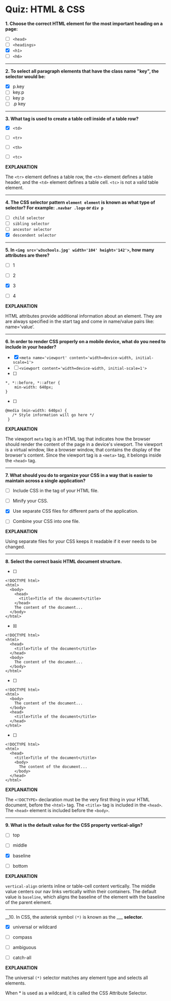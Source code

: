 # Quiz: HTML & CSS

__1. Choose the correct HTML element for the most important heading on a page:__

  - [ ] `<head>`
  - [ ] `<headings>`
  - [x] `<h1>`
  - [ ] `<h6>`

  ---

__2. To select all paragraph elements that have the class name "key", the selector would be:__

  - [x] p.key
  - [ ] key.p
  - [ ] key p
  - [ ] .p key

  ---

__3. What tag is used to create a table cell inside of a table row?__

  - [x] `<td>`

  - [ ] `<tr>`

  - [ ] `<th>`

  - [ ] `<tc>`

  __EXPLANATION__

  The `<tr>` element defines a table row, the `<th>` element defines a table header, and the `<td>` element defines a table cell. `<tc>` is not a valid table element.

  ---

__4. The CSS selector pattern `element element` is known as what type of selector? For example: `.navbar .logo` or `div p`__

  - [ ] `child selector`
  - [ ] `sibling selector`
  - [ ] `ancestor selector`
  - [x] `descendent selector`

  ---

__5. In `<img src='w3schools.jpg' width='104' height='142'>`, how many attributes are there?__

  - [ ] 1

  - [ ] 2

  - [x] 3

  - [ ] 4

  __EXPLANATION__

  HTML attributes provide additional information about an element. They are are always specified in the start tag and come in name/value pairs like: name=’value’.

  ---

__6. In order to render CSS properly on a mobile device, what do you need to include in your header?__

  - [x] `<meta name='viewport' content='width=device-width, initial-scale=1'>`
  - [ ] `<viewport content='width=device-width, initial-scale=1'>`
  - [ ]
  ```
  *, *::before, *::after {
      min-width: 640px;
  }
  ```

  - [ ]
  ```
  @media (min-width: 640px) {
     /* Style information will go here */
   }
   ```

  __EXPLANATION__

  The viewport `meta` tag is an HTML tag that indicates how the browser should render the content of the page in a device's viewport. The viewport is a virtual window, like a browser window, that contains the display of the browser's content. Since the viewport tag is a `<meta>` tag, it belongs inside the `<head>` tag.

  ---

__7. What should you do to organize your CSS in a way that is easier to maintain across a single application?__

  - [ ] Include CSS in the <head> tag of your HTML file.

  - [ ] Minify your CSS.

  - [x] Use separate CSS files for different parts of the application.

  - [ ] Combine your CSS into one file.

  __EXPLANATION__

  Using separate files for your CSS keeps it readable if it ever needs to be changed.

  ---

__8. Select the correct basic HTML document structure.__

  - [ ]
  ```
  <!DOCTYPE html>
  <html>
    <body>
      <head>
        <title>Title of the document</title>
      </head>
      The content of the document...
    </body>
  </html>
  ```

  - [x]
  ```
  <!DOCTYPE html>
  <html>
    <head>
      <title>Title of the document</title>
    </head>
    <body>
      The content of the document...
    </body>
  </html>
  ```

  - [ ]
  ```
  <!DOCTYPE html>
  <html>
    <body>
      The content of the document...
    </body>
    <head>
      <title>Title of the document</title>
    </head>
  </html>
  ```

  - [ ]
  ```
  <!DOCTYPE html>
  <html>
    <head>
      <title>Title of the document</title>
      <body>
        The content of the document...
      </body>
    </head>
  </html>
  ```

  __EXPLANATION__

  The `<!DOCTYPE>` declaration must be the very first thing in your HTML document, before the `<html>` tag. The `<title>` tag is included in the `<head>`. The `<head>` element is included before the `<body>`.

  ---

__9. What is the default value for the CSS property vertical-align?__

  - [ ] top

  - [ ] middle

  - [x] baseline

  - [ ] bottom

  __EXPLANATION__

  `vertical-align` orients inline or table-cell content vertically. The middle value centers our nav links vertically within their containers. The default value is `baseline`, which aligns the baseline of the element with the baseline of the parent element.

  ---

__10. In CSS, the asterisk symbol `(*)` is known as the ___ __selector.__

  - [x] universal or wildcard

  - [ ] compass

  - [ ] ambiguous

  - [ ] catch-all

  __EXPLANATION__

  The universal `(*)` selector matches any element type and selects all elements.

  When * is used as a wildcard, it is called the CSS Attribute Selector.
